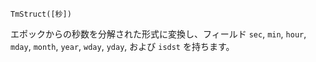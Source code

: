 ```
TmStruct([秒])
```

エポックからの秒数を分解された形式に変換し、フィールド `sec`, `min`, `hour`, `mday`, `month`, `year`, `wday`, `yday`, および `isdst` を持ちます。
